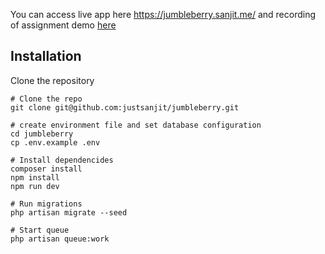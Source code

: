 You can access live app here https://jumbleberry.sanjit.me/ and recording of assignment demo [here](https://1drv.ms/v/s!AqqNiPbF_7CwgqV93wxSlpfXpykY9w?e=TPKYSo)

## Installation

Clone the repository
```ssh
# Clone the repo
git clone git@github.com:justsanjit/jumbleberry.git

# create environment file and set database configuration
cd jumbleberry
cp .env.example .env

# Install dependencides
composer install
npm install
npm run dev

# Run migrations
php artisan migrate --seed

# Start queue
php artisan queue:work
```
